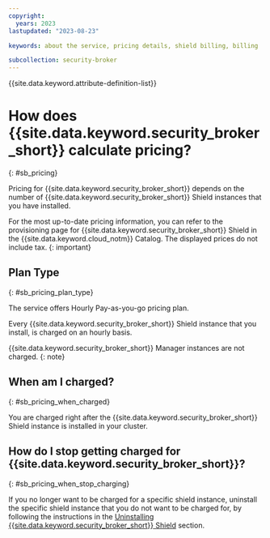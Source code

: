 ```yaml
---
copyright:
  years: 2023
lastupdated: "2023-08-23"

keywords: about the service, pricing details, shield billing, billing

subcollection: security-broker
---
```


{{site.data.keyword.attribute-definition-list}}

# How does {{site.data.keyword.security_broker_short}} calculate pricing?
{: #sb_pricing}

Pricing for {{site.data.keyword.security_broker_short}} depends on the number of {{site.data.keyword.security_broker_short}} Shield instances that you have installed.

For the most up-to-date pricing information, you can refer to the provisioning page for {{site.data.keyword.security_broker_short}} Shield in the {{site.data.keyword.cloud_notm}} Catalog. The displayed prices do not include tax.
{: important}

## Plan Type
{: #sb_pricing_plan_type}

The service offers Hourly Pay-as-you-go pricing plan.

Every {{site.data.keyword.security_broker_short}} Shield instance that you install, is charged on an hourly basis. 

{{site.data.keyword.security_broker_short}} Manager instances are not charged.
{: note}

## When am I charged?
{: #sb_pricing_when_charged}

You are charged right after the {{site.data.keyword.security_broker_short}} Shield instance is installed in your cluster.

## How do I stop getting charged for {{site.data.keyword.security_broker_short}}?
{: #sb_pricing_when_stop_charging}

If you no longer want to be charged for a specific shield instance, uninstall the specific shield instance that you do not want to be charged for, by following the instructions in the [Uninstalling {{site.data.keyword.security_broker_short}} Shield](/docs/security-broker?topic=security-broker-sb_uninstall) section.





